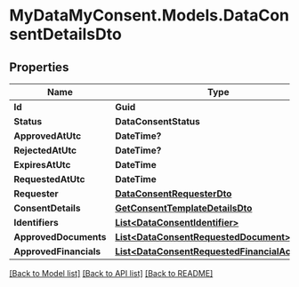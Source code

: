 # MyDataMyConsent.Models.DataConsentDetailsDto

## Properties

Name | Type | Description | Notes
------------ | ------------- | ------------- | -------------
**Id** | **Guid** |  | [optional] 
**Status** | **DataConsentStatus** |  | [optional] 
**ApprovedAtUtc** | **DateTime?** |  | [optional] 
**RejectedAtUtc** | **DateTime?** |  | [optional] 
**ExpiresAtUtc** | **DateTime** |  | [optional] 
**RequestedAtUtc** | **DateTime** |  | [optional] 
**Requester** | [**DataConsentRequesterDto**](DataConsentRequesterDto.md) |  | [optional] 
**ConsentDetails** | [**GetConsentTemplateDetailsDto**](GetConsentTemplateDetailsDto.md) |  | [optional] 
**Identifiers** | [**List&lt;DataConsentIdentifier&gt;**](DataConsentIdentifier.md) |  | [optional] 
**ApprovedDocuments** | [**List&lt;DataConsentRequestedDocument&gt;**](DataConsentRequestedDocument.md) |  | [optional] 
**ApprovedFinancials** | [**List&lt;DataConsentRequestedFinancialAccount&gt;**](DataConsentRequestedFinancialAccount.md) |  | [optional] 

[[Back to Model list]](../README.md#documentation-for-models) [[Back to API list]](../README.md#documentation-for-api-endpoints) [[Back to README]](../README.md)

